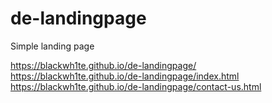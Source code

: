 # de-landingpage
 Simple landing page
 
https://blackwh1te.github.io/de-landingpage/  
https://blackwh1te.github.io/de-landingpage/index.html  
https://blackwh1te.github.io/de-landingpage/contact-us.html  
